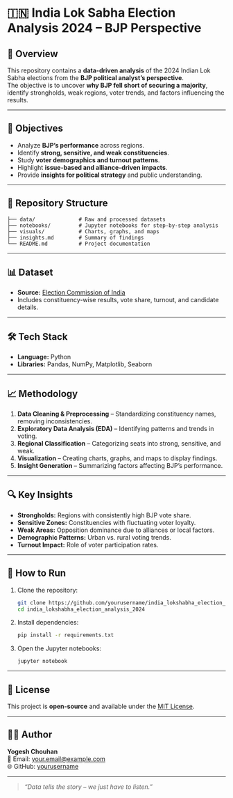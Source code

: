 # 🇮🇳 India Lok Sabha Election Analysis 2024 – BJP Perspective

## 📌 Overview
This repository contains a **data-driven analysis** of the 2024 Indian Lok Sabha elections from the **BJP political analyst’s perspective**.  
The objective is to uncover **why BJP fell short of securing a majority**, identify strongholds, weak regions, voter trends, and factors influencing the results.

---

## 🎯 Objectives
- Analyze **BJP’s performance** across regions.
- Identify **strong, sensitive, and weak constituencies**.
- Study **voter demographics and turnout patterns**.
- Highlight **issue-based and alliance-driven impacts**.
- Provide **insights for political strategy** and public understanding.

---

## 📂 Repository Structure
```
├── data/              # Raw and processed datasets
├── notebooks/         # Jupyter notebooks for step-by-step analysis
├── visuals/           # Charts, graphs, and maps
├── insights.md        # Summary of findings
└── README.md          # Project documentation
```

---

## 📊 Dataset
- **Source:** [Election Commission of India](https://eci.gov.in)
- Includes constituency-wise results, vote share, turnout, and candidate details.

---

## 🛠️ Tech Stack
- **Language:** Python  
- **Libraries:** Pandas, NumPy, Matplotlib, Seaborn

---

## 📈 Methodology
1. **Data Cleaning & Preprocessing** – Standardizing constituency names, removing inconsistencies.
2. **Exploratory Data Analysis (EDA)** – Identifying patterns and trends in voting.
3. **Regional Classification** – Categorizing seats into strong, sensitive, and weak.
4. **Visualization** – Creating charts, graphs, and maps to display findings.
5. **Insight Generation** – Summarizing factors affecting BJP’s performance.

---

## 🔍 Key Insights
- **Strongholds:** Regions with consistently high BJP vote share.
- **Sensitive Zones:** Constituencies with fluctuating voter loyalty.
- **Weak Areas:** Opposition dominance due to alliances or local factors.
- **Demographic Patterns:** Urban vs. rural voting trends.
- **Turnout Impact:** Role of voter participation rates.

---

## 🚀 How to Run
1. Clone the repository:
   ```bash
   git clone https://github.com/yourusername/india_lokshabha_election_analysis_2024.git
   cd india_lokshabha_election_analysis_2024
   ```
2. Install dependencies:
   ```bash
   pip install -r requirements.txt
   ```
3. Open the Jupyter notebooks:
   ```bash
   jupyter notebook
   ```

---

## 📜 License
This project is **open-source** and available under the [MIT License](LICENSE).

---

## 👨‍💻 Author
**Yogesh Chouhan**  
📧 Email: your.email@example.com  
🌐 GitHub: [yourusername](https://github.com/yourusername)

---

> *“Data tells the story – we just have to listen.”*
